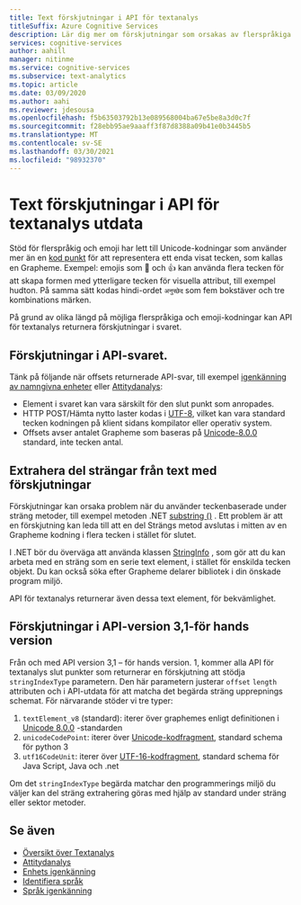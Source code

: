 ```yaml
---
title: Text förskjutningar i API för textanalys
titleSuffix: Azure Cognitive Services
description: Lär dig mer om förskjutningar som orsakas av flerspråkiga och emoji-kodningar.
services: cognitive-services
author: aahill
manager: nitinme
ms.service: cognitive-services
ms.subservice: text-analytics
ms.topic: article
ms.date: 03/09/2020
ms.author: aahi
ms.reviewer: jdesousa
ms.openlocfilehash: f5b63503792b13e089568004ba67e5be8a3d0c7f
ms.sourcegitcommit: f28ebb95ae9aaaff3f87d8388a09b41e0b3445b5
ms.translationtype: MT
ms.contentlocale: sv-SE
ms.lasthandoff: 03/30/2021
ms.locfileid: "98932370"
---
```

# <a name="text-offsets-in-the-text-analytics-api-output"></a>Text förskjutningar i API för textanalys utdata

Stöd för flerspråkig och emoji har lett till Unicode-kodningar som använder mer än en [kod punkt](https://wikipedia.org/wiki/Code_point) för att representera ett enda visat tecken, som kallas en Grapheme. Exempel: emojis som 🌷 och 👍 kan använda flera tecken för att skapa formen med ytterligare tecken för visuella attribut, till exempel hudton. På samma sätt kodas hindi-ordet `अनुच्छेद` som fem bokstäver och tre kombinations märken.

På grund av olika längd på möjliga flerspråkiga och emoji-kodningar kan API för textanalys returnera förskjutningar i svaret.

## <a name="offsets-in-the-api-response"></a>Förskjutningar i API-svaret. 

Tänk på följande när offsets returnerade API-svar, till exempel [igenkänning av namngivna enheter](../how-tos/text-analytics-how-to-entity-linking.md) eller [Attitydanalys](../how-tos/text-analytics-how-to-sentiment-analysis.md):

* Element i svaret kan vara särskilt för den slut punkt som anropades. 
* HTTP POST/Hämta nytto laster kodas i [UTF-8](https://www.w3schools.com/charsets/ref_html_utf8.asp), vilket kan vara standard tecken kodningen på klient sidans kompilator eller operativ system.
* Offsets avser antalet Grapheme som baseras på [Unicode-8.0.0](https://unicode.org/versions/Unicode8.0.0) standard, inte tecken antal.

## <a name="extracting-substrings-from-text-with-offsets"></a>Extrahera del strängar från text med förskjutningar

Förskjutningar kan orsaka problem när du använder teckenbaserade under sträng metoder, till exempel metoden .NET [substring ()](/dotnet/api/system.string.substring) . Ett problem är att en förskjutning kan leda till att en del Strängs metod avslutas i mitten av en Grapheme kodning i flera tecken i stället för slutet.

I .NET bör du överväga att använda klassen [StringInfo](/dotnet/api/system.globalization.stringinfo) , som gör att du kan arbeta med en sträng som en serie text element, i stället för enskilda tecken objekt. Du kan också söka efter Grapheme delarer bibliotek i din önskade program miljö. 

API för textanalys returnerar även dessa text element, för bekvämlighet.

## <a name="offsets-in-api-version-31-preview"></a>Förskjutningar i API-version 3,1-för hands version

Från och med API version 3,1 – för hands version. 1, kommer alla API för textanalys slut punkter som returnerar en förskjutning att stödja `stringIndexType` parametern. Den här parametern justerar `offset` `length` attributen och i API-utdata för att matcha det begärda sträng upprepnings schemat. För närvarande stöder vi tre typer:

1. `textElement_v8` (standard): iterer över graphemes enligt definitionen i [Unicode 8.0.0](https://unicode.org/versions/Unicode8.0.0) -standarden
2. `unicodeCodePoint`: iterer över [Unicode-kodfragment](http://www.unicode.org/versions/Unicode13.0.0/ch02.pdf#G25564), standard schema för python 3
3. `utf16CodeUnit`: iterer över [UTF-16-kodfragment](https://unicode.org/faq/utf_bom.html#UTF16), standard schema för Java Script, Java och .net

Om det `stringIndexType` begärda matchar den programmerings miljö du väljer kan del sträng extrahering göras med hjälp av standard under sträng eller sektor metoder. 

## <a name="see-also"></a>Se även

* [Översikt över Textanalys](../overview.md)
* [Attitydanalys](../how-tos/text-analytics-how-to-sentiment-analysis.md)
* [Enhets igenkänning](../how-tos/text-analytics-how-to-entity-linking.md)
* [Identifiera språk](../how-tos/text-analytics-how-to-keyword-extraction.md)
* [Språk igenkänning](../how-tos/text-analytics-how-to-language-detection.md)
